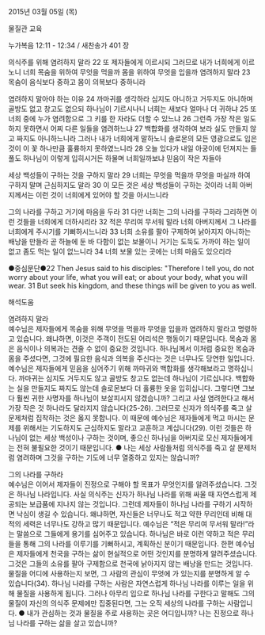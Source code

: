 2015년 03월 05일 (목)

물질관 교육



누가복음 12:11 - 12:34 / 새찬송가 401 장


의식주를 위해 염려하지 말라 
22 또 제자들에게 이르시되 그러므로 내가 너희에게 이르노니 너희 목숨을 위하여 무엇을 먹을까 몸을 위하여 무엇을 입을까 염려하지 말라 23 목숨이 음식보다 중하고 몸이 의복보다 중하니라 

염려하지 말아야 하는 이유
24 까마귀를 생각하라 심지도 아니하고 거두지도 아니하며 골방도 없고 창고도 없으되 하나님이 기르시나니 너희는 새보다 얼마나 더 귀하냐 25 또 너희 중에 누가 염려함으로 그 키를 한 자라도 더할 수 있느냐 26 그런즉 가장 작은 일도 하지 못하면서 어찌 다른 일들을 염려하느냐 27 백합화를 생각하여 보라 실도 만들지 않고 짜지도 아니하느니라 그러나 내가 너희에게 말하노니 솔로몬의 모든 영광으로도 입은 것이 이 꽃 하나만큼 훌륭하지 못하였느니라 28 오늘 있다가 내일 아궁이에 던져지는 들풀도 하나님이 이렇게 입히시거든 하물며 너희일까보냐 믿음이 작은 자들아 

세상 백성들이 구하는 것을 구하지 말라
29 너희는 무엇을 먹을까 무엇을 마실까 하여 구하지 말며 근심하지도 말라 30 이 모든 것은 세상 백성들이 구하는 것이라 너희 아버지께서는 이런 것이 너희에게 있어야 할 것을 아시느니라 

그의 나라를 구하고 거기에 마음을 두라
31 다만 너희는 그의 나라를 구하라 그리하면 이런 것들을 너희에게 더하시리라 32 적은 무리여 무서워 말라 너희 아버지께서 그 나라를 너희에게 주시기를 기뻐하시느니라 33 너희 소유를 팔아 구제하여 낡아지지 아니하는 배낭을 만들라 곧 하늘에 둔 바 다함이 없는 보물이니 거기는 도둑도 가까이 하는 일이 없고 좀도 먹는 일이 없느니라 34 너희 보물 있는 곳에는 너희 마음도 있으리라 

●중심문단●22 Then Jesus said to his disciples: "Therefore I tell you, do not worry about your life, what you will eat; or about your body, what you will wear. 31 But seek his kingdom, and these things will be given to you as well.

해석도움





염려하지 말라  
예수님은 제자들에게 목숨을 위해 무엇을 먹을까 무엇을 입을까 염려하지 말라고 명령하고 있습니다. 왜냐하면, 이것은 주객이 전도된 어리석은 행동이기 때문입니다. 목숨과 몸은 음식이나 의복과는 견줄 수 없이 중요한 것입니다. 하나님께서 이처럼 중요한 목숨과 몸을 주셨다면, 그것에 필요한 음식과 의복을 주신다는 것은 너무나도 당연한 일입니다. 예수님은 제자들에게 믿음을 심어주기 위해 까마귀와 백합화를 생각해보라고 명하십니다. 까마귀는 심지도 거두지도 않고 골방도 창고도 없는데 하나님이 기르십니다. 백합화는 실을 만들지도 짜지도 않는데 솔로몬보다 더 훌륭한 옷을 입히십니다. 그렇다면 그보다 훨씬 귀한 사명자를 하나님이 보살피시지 않겠습니까? 그리고 사실 염려한다고 해서 가장 작은 것 하나라도 달라지지 않습니다(25-26). 그러므로 신자가 의식주를 죽고 살 문제처럼 집착하는 것은 옳지 못합니다. 이 때문에 예수님은 제자들에게 먹고 마시는 문제를 위해서는 기도하지도 근심하지도 말라고 교훈하고 계십니다(29). 이런 것들은 하나님이 없는 세상 백성이나 구하는 것이며, 좋으신 하나님을 아버지로 모신 제자들에게는 전혀 불필요한 것이기 때문입니다.
● 나는 세상 사람들처럼 의식주를 죽고 살 문제처럼 염려하며 그것을 구하는 기도에 너무 열중하고 있지는 않습니까?

그의 나라를 구하라  
예수님은 이어서 제자들이 진정으로 구해야 할 목표가 무엇인지를 알려주셨습니다. 그것은 하나님 나라입니다. 사실 의식주는 신자가 하나님 나라를 위해 싸울 때 자연스럽게 제공되는 보급품에 지나지 않는 것입니다. 그런데 제자들이 하나님 나라를 구하기 시작하면 낙심이 생길 수 있습니다. 왜냐하면, 자신들은 너무나도 적고 약한 무리인데 비해 대적의 세력은 너무나도 강하고 많기 때문입니다. 예수님은 “적은 무리여 무서워 말라!”라는 말씀으로 그들에게 용기를 심어주고 있습니다. 하나님은 바로 이런 약하고 적은 무리들을 통해 그의 나라를 이루기를 기뻐하시고, 계획하신 분이기 때문입니다. 한편 예수님은 제자들에게 천국을 구하는 삶이 현실적으로 어떤 것인지를 분명하게 알려주셨습니다. 그것은 그들의 소유를 팔아 구제함으로 천국에 낡아지지 않는 배낭을 만드는 것입니다. 물질을 어디에 사용하는지 보면, 그 사람의 관심이 무엇에 가 있는지를 분명하게 알 수 있습니다(34). 하나님 나라를 구하는 사람은 자연스럽게 하나님 나라를 이루는 일을 위해 물질을 사용하게 됩니다. 그러나 아무리 입으로 하나님 나라를 구한다고 말해도 그의 물질이 자신의 의식주 문제에만 집중된다면, 그는 오직 세상의 나라를 구하는 사람입니다. 
● 내가 관심하는 것과 물질을 주로 사용하는 곳은 어디입니까? 나는 진정으로 하나님 나라를 구하는 삶을 살고 있습니까?